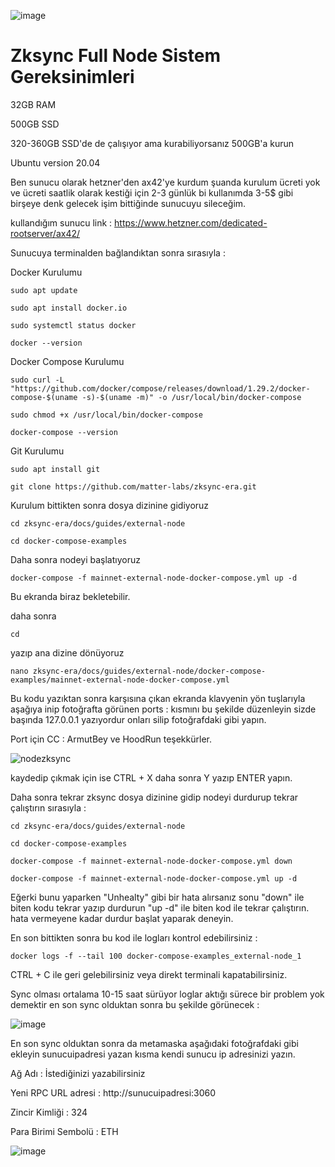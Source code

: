![image](https://github.com/DoganSoley/zksync-node/assets/110679236/9d2fa197-e32a-4ac1-a18e-10c9b067f5cb)
# Zksync Full Node Sistem Gereksinimleri

32GB RAM 

500GB SSD 

320-360GB SSD'de de çalışıyor ama kurabiliyorsanız 500GB'a kurun

Ubuntu version 20.04

Ben sunucu olarak hetzner'den ax42'ye kurdum şuanda kurulum ücreti yok ve ücreti saatlik olarak kestiği için 2-3 günlük bi kullanımda 3-5$ gibi birşeye denk gelecek işim bittiğinde sunucuyu sileceğim.

kullandığım sunucu link : https://www.hetzner.com/dedicated-rootserver/ax42/

Sunucuya terminalden bağlandıktan sonra sırasıyla :

Docker Kurulumu
```
sudo apt update
```
```
sudo apt install docker.io
```
```
sudo systemctl status docker
```
```
docker --version
```

Docker Compose Kurulumu
```
sudo curl -L "https://github.com/docker/compose/releases/download/1.29.2/docker-compose-$(uname -s)-$(uname -m)" -o /usr/local/bin/docker-compose
```
```
sudo chmod +x /usr/local/bin/docker-compose
```
```
docker-compose --version
```

Git Kurulumu
```
sudo apt install git
```
```
git clone https://github.com/matter-labs/zksync-era.git
```
Kurulum bittikten sonra dosya dizinine gidiyoruz
```
cd zksync-era/docs/guides/external-node
```
```
cd docker-compose-examples
```

Daha sonra nodeyi başlatıyoruz
```
docker-compose -f mainnet-external-node-docker-compose.yml up -d
```
Bu ekranda biraz bekletebilir.

daha sonra 

```
cd
```
yazıp ana dizine dönüyoruz 
```
nano zksync-era/docs/guides/external-node/docker-compose-examples/mainnet-external-node-docker-compose.yml
```
Bu kodu yazıktan sonra karşısına çıkan ekranda klavyenin yön tuşlarıyla aşağıya inip fotoğrafta görünen ports : kısmını bu şekilde düzenleyin
sizde başında 127.0.0.1 yazıyordur onları silip fotoğrafdaki gibi yapın.

Port için CC : ArmutBey ve HoodRun teşekkürler.

![nodezksync](https://github.com/DoganSoley/zksync-node/assets/110679236/67b9cfd7-fb37-43de-88c3-a310a993d9f3)

kaydedip çıkmak için ise CTRL + X daha sonra Y yazıp ENTER yapın.

Daha sonra tekrar zksync dosya dizinine gidip nodeyi durdurup tekrar çalıştırın sırasıyla :

```
cd zksync-era/docs/guides/external-node
```
```
cd docker-compose-examples
```
```
docker-compose -f mainnet-external-node-docker-compose.yml down
```
```
docker-compose -f mainnet-external-node-docker-compose.yml up -d
```
Eğerki bunu yaparken "Unhealty" gibi bir hata alırsanız sonu "down" ile biten kodu tekrar yazıp durdurun "up -d" ile biten kod ile tekrar çalıştırın.
hata vermeyene kadar durdur başlat yaparak deneyin.

En son bittikten sonra bu kod ile logları kontrol edebilirsiniz :
```
docker logs -f --tail 100 docker-compose-examples_external-node_1
```
CTRL + C ile geri gelebilirsiniz veya direkt terminali kapatabilirsiniz.

Sync olması ortalama 10-15 saat sürüyor loglar aktığı sürece bir problem yok demektir en son sync olduktan sonra bu şekilde görünecek :

![image](https://github.com/DoganSoley/zksync-node/assets/110679236/1968088f-2079-44a4-a129-087e12949db6)

En son sync olduktan sonra da metamaska aşağıdaki fotoğrafdaki gibi ekleyin sunucuipadresi yazan kısma kendi sunucu ip adresinizi yazın.

Ağ Adı : İstediğinizi yazabilirsiniz

Yeni RPC URL adresi : http://sunucuipadresi:3060

Zincir Kimliği : 324

Para Birimi Sembolü : ETH


![image](https://github.com/DoganSoley/zksync-node/assets/110679236/4dbdbc5c-af68-4eff-bdd8-990c04f25481)
